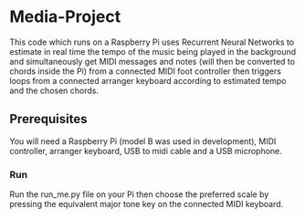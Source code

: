 # Media-Project

This code which runs on a Raspberry Pi uses Recurrent Neural Networks to estimate in real time the tempo of the music being played in the background and simultaneously get MIDI messages and notes (will then be converted to chords inside the Pi) from a connected MIDI foot controller then triggers loops from a connected arranger keyboard according to estimated tempo and the chosen chords.

## Prerequisites
You will need a Raspberry Pi (model B was used in development), MIDI controller, arranger keyboard, USB to midi cable and a USB microphone.

### Run

Run the run_me.py file on your Pi then choose the preferred scale by pressing the equivalent major tone key on the connected MIDI keyboard.
